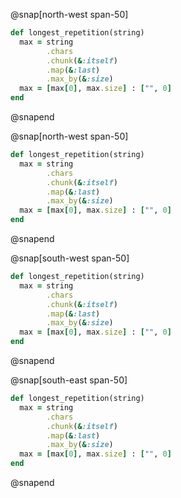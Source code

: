 @snap[north-west span-50]
```ruby zoom-06
def longest_repetition(string)
  max = string
        .chars
        .chunk(&:itself)
        .map(&:last)
        .max_by(&:size)
  max = [max[0], max.size] : ["", 0]
end
```
@snapend

@snap[north-west span-50]
```ruby zoom-06 code-font-victor-mono
def longest_repetition(string)
  max = string
        .chars
        .chunk(&:itself)
        .map(&:last)
        .max_by(&:size)
  max = [max[0], max.size] : ["", 0]
end
```
@snapend

@snap[south-west span-50]
```ruby zoom-06 code-font-iosevka
def longest_repetition(string)
  max = string
        .chars
        .chunk(&:itself)
        .map(&:last)
        .max_by(&:size)
  max = [max[0], max.size] : ["", 0]
end
```
@snapend

@snap[south-east span-50]
```ruby zoom-06 code-font-fira-code
def longest_repetition(string)
  max = string
        .chars
        .chunk(&:itself)
        .map(&:last)
        .max_by(&:size)
  max = [max[0], max.size] : ["", 0]
end
```
@snapend

